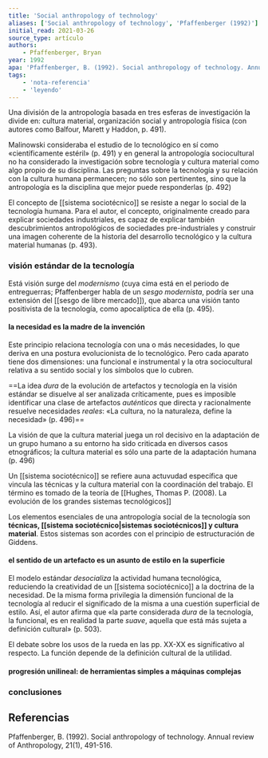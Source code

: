 ```yaml
---
title: 'Social anthropology of technology'
aliases: ['Social anthropology of technology', 'Pfaffenberger (1992)']
initial_read: 2021-03-26
source_type: artículo
authors: 
    - Pfaffenberger, Bryan
year: 1992
apa: 'Pfaffenberger, B. (1992). Social anthropology of technology. Annual review of Anthropology, 21(1), 491-516.'
tags:
    - 'nota-referencia'
    - 'leyendo'
---
```


Una división de la antropología basada en tres esferas de investigación la divide en: cultura material, organización social y antropología física (con autores como Balfour, Marett y Haddon, p. 491).

Malinowski consideraba el estudio de lo tecnológico en sí como «científicamente estéril» (p. 491) y en general la antropología sociocultural no ha considerado la investigación sobre tecnología y cultura material como algo propio de su disciplina. Las preguntas sobre la tecnología y su relación con la cultura humana permanecen; no sólo son pertinentes, sino que la antropología es la disciplina que mejor puede responderlas (p. 492)

El concepto de [[sistema sociotécnico]] se resiste a negar lo social de la tecnología humana. Para el autor, el concepto, originalmente creado para explicar sociedades industriales, es capaz de explicar también descubrimientos antropológicos de sociedades pre-industriales y construir una imagen coherente de la historia del desarrollo tecnológico y la cultura material humanas (p. 493).

### visión estándar de la tecnología

Está visión surge del *modernismo* (cuya cima está en el periodo de entreguerras; Pfaffenberger habla de un *sesgo modernista*, podría ser una extensión del [[sesgo de libre mercado]]), que abarca una visión tanto positivista de la tecnología, como apocalíptica de ella (p. 495).

#### la necesidad es la madre de la invención

Este principio relaciona tecnología con una o más necesidades, lo que deriva en una postura evolucionista de lo tecnológico. Pero cada aparato tiene dos dimensiones: una funcional e instrumental y la otra sociocultural relativa a su sentido social y los símbolos que lo cubren.

==La idea *dura* de la evolución de artefactos y tecnología en la visión estándar se disuelve al ser analizada críticamente, pues es imposible identificar una clase de artefactos *auténticos* que directa y racionalmente resuelve necesidades *reales*: «La cultura, no la naturaleza, define la necesidad» (p. 496)==

La visión de que la cultura material juega un rol decisivo en la adaptación de un grupo humano a su entorno ha sido criticada en diversos casos etnográficos; la cultura material es sólo una parte de la adaptación humana (p. 496)

Un [[sistema sociotécnico]] se refiere auna actuvudad específica que vincula las técnicas y la cultura material con la coordinación del trabajo. El término es tomado de la teoría de [[Hughes, Thomas P. (2008). La evolución de los grandes sistemas tecnológicos]]

Los elementos esenciales de una antropología social de la tecnología son **técnicas, [[sistema sociotécnico|sistemas sociotécnicos]] y cultura material**. Estos sistemas son acordes con el principio de estructuración de Giddens. 

#### el sentido de un artefacto es un asunto de estilo en la superficie

El modelo estándar *desocializa* la actividad humana tecnológica, reduciendo la creatividad de un [[sistema sociotécnico]] a la doctrina de la necesidad. De la misma forma privilegia la dimensión funcional de la tecnología al reducir el significado de la misma a una cuestión superficial de estilo. Así, el autor afirma que «la parte considerada *dura* de la tecnología, la funcional, es en realidad la parte *suave*, aquella que está más sujeta a definición cultural» (p. 503).

El debate sobre los usos de la rueda en las pp. XX-XX es significativo al respecto. La función depende de la definición cultural de la utilidad.

#### progresión unilineal: de herramientas simples a máquinas complejas



### conclusiones


## Referencias

Pfaffenberger, B. (1992). Social anthropology of technology. Annual review of Anthropology, 21(1), 491-516.
